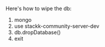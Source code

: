 
Here's how to wipe the db:
1. mongo
2. use stackk-community-server-dev
3. db.dropDatabase()
4. exit
